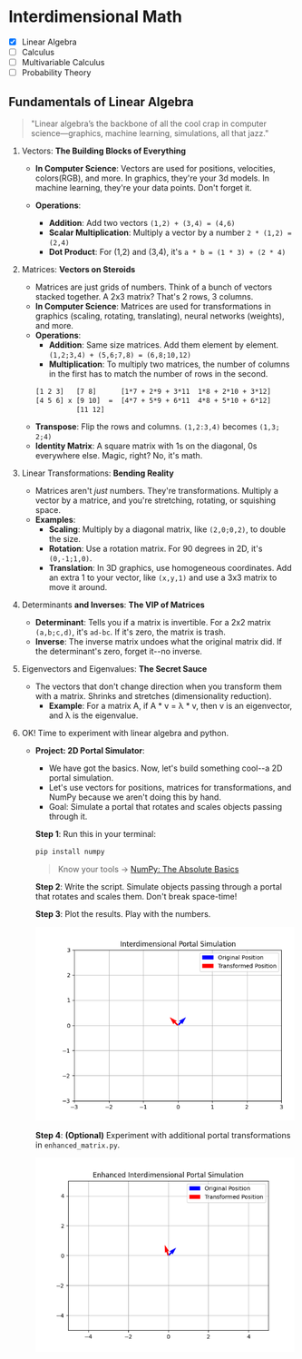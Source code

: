 # Interdimensional Math 

- [x] Linear Algebra
- [ ] Calculus
- [ ] Multivariable Calculus
- [ ] Probability Theory

## Fundamentals of Linear Algebra

> "Linear algebra’s the backbone of all the cool crap in computer science—graphics, machine learning, simulations, all that jazz."

1. Vectors: **The Building Blocks of Everything**
    - **In Computer Science**: Vectors are used for positions, velocities, colors(RGB), and more. In graphics, they're your 3d models. In machine learning, they're your data points. Don't forget it.

    - **Operations**:
        - **Addition**: Add two vectors 
        `(1,2) + (3,4) = (4,6)`
        - **Scalar Multiplication**: Multiply a vector by a number 
        `2 * (1,2) = (2,4)`
        - **Dot Product**: For (1,2) and (3,4), it's 
        `a * b = (1 * 3) + (2 * 4)`



2. Matrices: **Vectors on Steroids**
    - Matrices are just grids of numbers. Think of a bunch of vectors stacked together. A 2x3 matrix? That's 2 rows, 3 columns.
    - **In Computer Science**: Matrices are used for transformations in graphics (scaling, rotating, translating), neural networks (weights), and more.
    - **Operations**:
        - **Addition**: Same size matrices. Add them element by element. `(1,2;3,4) + (5,6;7,8) = (6,8;10,12)`
        - **Multiplication**: To multiply two matrices, the number of columns in the first has to match the number of rows in the second. 
        ```
        [1 2 3]   [7 8]      [1*7 + 2*9 + 3*11  1*8 + 2*10 + 3*12]
        [4 5 6] x [9 10]  =  [4*7 + 5*9 + 6*11  4*8 + 5*10 + 6*12]
                  [11 12]
        ```
    - **Transpose**: Flip the rows and columns. `(1,2:3,4)` becomes `(1,3; 2;4)`
    - **Identity Matrix**: A square matrix with 1s on the diagonal, 0s everywhere else. Magic, right? No, it's math.



3. Linear Transformations: **Bending Reality**
    - Matrices aren't *just* numbers. They're transformations. Multiply a vector by a matrice, and you're stretching, rotating, or squishing space.
    - **Examples**:
        - **Scaling**: Multiply by a diagonal matrix, like `(2,0;0,2)`, to double the size.
        - **Rotation**: Use a rotation matrix. For 90 degrees in 2D, it's `(0,-1;1,0)`.
        - **Translation**: In 3D graphics, use homogeneous coordinates. Add an extra 1 to your vector, like `(x,y,1)` and use a 3x3 matrix to move it around.


4. Determinants **and Inverses**: **The VIP of Matrices**
    - **Determinant**: Tells you if a matrix is invertible. For a 2x2 matrix `(a,b;c,d)`, it's `ad-bc`. If it's zero, the matrix is trash.
    - **Inverse**: The inverse matrix undoes what the original matrix did. If the determinant's zero, forget it--no inverse.



5. Eigenvectors and Eigenvalues: **The Secret Sauce**
    - The vectors that don't change direction when you transform them with a matrix. Shrinks and stretches (dimensionality reduction).
        - **Example**: For a matrix A, if A * v = λ * v, then v is an eigenvector, and λ is the eigenvalue. 



6. OK! Time to experiment with linear algebra and python. 
    - **Project: 2D Portal Simulator**:
        - We have got the basics. Now, let's build something cool--a 2D portal simulation. 
        - Let's use vectors for positions, matrices for transformations, and NumPy because we aren't doing this by hand. 
        - Goal: Simulate a portal that rotates and scales objects passing through it.


        **Step 1**: Run this in your terminal:
        ```bash
        pip install numpy
        ```

        > Know your tools &#8594; [NumPy: The Absolute Basics](https://numpy.org/doc/2.2/user/absolute_beginners.html)




        **Step 2**: Write the script. Simulate objects passing through a portal that rotates and scales them. Don't break space-time!




        **Step 3**: Plot the results. Play with the numbers. 
        
        ![plot](ips-plot.png)


        

        **Step 4**: **(Optional)** Experiment with additional portal transformations in `enhanced_matrix.py`.

        ![plot2](enhanced-ips-plot.png)